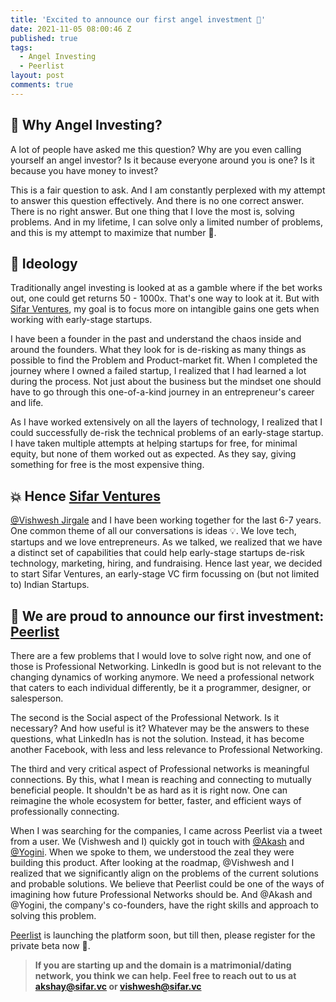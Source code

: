 ```yaml
---
title: 'Excited to announce our first angel investment 🙌'
date: 2021-11-05 08:00:46 Z
published: true
tags:
  - Angel Investing
  - Peerlist
layout: post
comments: true
---
```


## 🤔 Why Angel Investing?

A lot of people have asked me this question? Why are you even calling yourself an angel investor? Is it because everyone around you is one? Is it because you have money to invest?

This is a fair question to ask. And I am constantly perplexed with my attempt to answer this question effectively. And there is no one correct answer. There is no right answer. But one thing that I love the most is, solving problems. And in my lifetime, I can solve only a limited number of problems, and this is my attempt to maximize that number 🙂.

## 🤲 Ideology

Traditionally angel investing is looked at as a gamble where if the bet works out, one could get returns 50 - 1000x. That's one way to look at it. But with [Sifar Ventures](https://sifar.vc), my goal is to focus more on intangible gains one gets when working with early-stage startups.

I have been a founder in the past and understand the chaos inside and around the founders. What they look for is de-risking as many things as possible to find the Problem and Product-market fit. When I completed the journey where I owned a failed startup, I realized that I had learned a lot during the process. Not just about the business but the mindset one should have to go through this one-of-a-kind journey in an entrepreneur's career and life.

As I have worked extensively on all the layers of technology, I realized that I could successfully de-risk the technical problems of an early-stage startup. I have taken multiple attempts at helping startups for free, for minimal equity, but none of them worked out as expected. As they say, giving something for free is the most expensive thing.

## 💥 Hence [Sifar Ventures](https://sifar.vc)

[@Vishwesh Jirgale](https://peerlist.io/vishwesh) and I have been working together for the last 6-7 years. One common theme of all our conversations is ideas 💡. We love tech, startups and we love entrepreneurs. As we talked, we realized that we have a distinct set of capabilities that could help early-stage startups de-risk technology, marketing, hiring, and fundraising. Hence last year, we decided to start Sifar Ventures, an early-stage VC firm focussing on (but not limited to) Indian Startups.

## 🖖 We are proud to announce our first investment: [Peerlist](https://peerlist.io?ref=amd)

There are a few problems that I would love to solve right now, and one of those is Professional Networking. LinkedIn is good but is not relevant to the changing dynamics of working anymore. We need a professional network that caters to each individual differently, be it a programmer, designer, or salesperson.

The second is the Social aspect of the Professional Network. Is it necessary? And how useful is it? Whatever may be the answers to these questions, what LinkedIn has is not the solution. Instead, it has become another Facebook, with less and less relevance to Professional Networking.

The third and very critical aspect of Professional networks is meaningful connections. By this, what I mean is reaching and connecting to mutually beneficial people. It shouldn't be as hard as it is right now. One can reimagine the whole ecosystem for better, faster, and efficient ways of professionally connecting.

When I was searching for the companies, I came across Peerlist via a tweet from a user. We (Vishwesh and I) quickly got in touch with [@Akash](https://peerlist.io/designerdada) and [@Yogini](https://peerlist.io/yogini). When we spoke to them, we understood the zeal they were building this product. After looking at the roadmap, @Vishwesh and I realized that we significantly align on the problems of the current solutions and probable solutions. We believe that Peerlist could be one of the ways of imagining how future Professional Networks should be. And @Akash and @Yogini, the company's co-founders, have the right skills and approach to solving this problem.

[Peerlist](https://peerlist.io?ref=amd) is launching the platform soon, but till then, please register for the private beta now 🙂.

> **If you are starting up and the domain is a matrimonial/dating network, you think we can help. Feel free to reach out to us at [akshay@sifar.vc](akshay@sifar.vc) or [vishwesh@sifar.vc](vishwesh@sifar.vc)**

